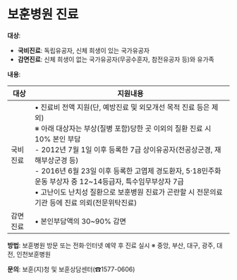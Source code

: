 # 보훈병원 진료

**대상**: 
- **국비진료**: 독립유공자, 신체 희생이 있는 국가유공자
- **감면진료**: 신체 희생이 없는 국가유공자(무공수훈자, 참전유공자 등)와 유가족

**내용**:

| 대상     | 지원내용 |
|----------|---------|
| 국비진료 | • 진료비 전액 지원(단, 예방진료 및 외모개선 목적 진료 등은 제외)<br> ※ 아래 대상자는 부상(질병 포함)당한 곳 이외의 질환 진료 시 10% 본인 부담<br> - 2012년 7월 1일 이후 등록한 7급 상이유공자(전공상군경, 재해부상군경 등)<br> - 2016년 6월 23일 이후 등록한 고엽제 경도환자, 5·18민주화운동 부상자 중 12~14등급자, 특수임무부상자 7급<br> • 고난이도 난치성 질환으로 보훈병원 진료가 곤란할 시 전문의료기관 등에 진료 의뢰(전문위탁진료) |
| 감면진료 | • 본인부담액의 30~90% 감면 |

**방법**: 보훈병원 방문 또는 전화·인터넷 예약 후 진료 실시
※ 중앙, 부산, 대구, 광주, 대전, 인천보훈병원

**문의**: 보훈(지)청 및 보훈상담센터(☎1577-0606)

